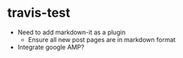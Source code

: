 # travis-test

* Need to add markdown-it as a plugin
  * Ensure all new post pages are in markdown format
* Integrate google AMP?
